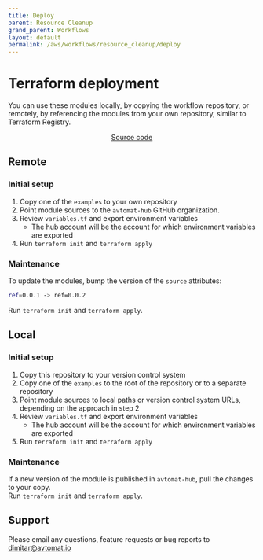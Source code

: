 ```yaml
---
title: Deploy
parent: Resource Cleanup
grand_parent: Workflows
layout: default
permalink: /aws/workflows/resource_cleanup/deploy
---
```


# Terraform deployment
You can use these modules locally, by copying the workflow repository, or remotely, by referencing the modules from your own repository, similar to Terraform Registry.

<p align="center">
   <a href="https://github.com/avtomat-hub/terraform-aws-workflow-resource-cleanup">Source code</a>
</p>

## Remote

### Initial setup

1. Copy one of the `examples` to your own repository
2. Point module sources to the `avtomat-hub` GitHub organization.
3. Review `variables.tf` and export environment variables
   - The hub account will be the account for which environment variables are exported
4. Run `terraform init` and `terraform apply`

### Maintenance
To update the modules, bump the version of the `source` attributes:
```bash
ref=0.0.1 -> ref=0.0.2
```
Run `terraform init` and `terraform apply`.


## Local

### Initial setup

1. Copy this repository to your version control system
2. Copy one of the `examples` to the root of the repository or to a separate repository
3. Point module sources to local paths or version control system URLs, depending on the approach in step 2
4. Review `variables.tf` and export environment variables
   - The hub account will be the account for which environment variables are exported 
5. Run `terraform init` and `terraform apply`

### Maintenance
If a new version of the module is published in `avtomat-hub`, pull the changes to your copy.<br/>
Run `terraform init` and `terraform apply`.

## Support
Please email any questions, feature requests or bug reports to [dimitar@avtomat.io](mailto:dimitar@avtomat.io)